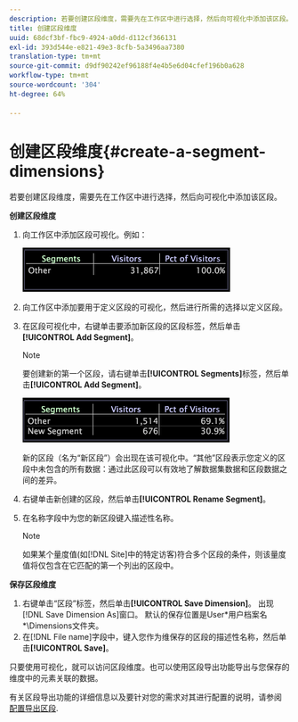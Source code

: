 ```yaml
---
description: 若要创建区段维度，需要先在工作区中进行选择，然后向可视化中添加该区段。
title: 创建区段维度
uuid: 68dcf3bf-fbc9-4924-a0dd-d112cf366131
exl-id: 393d544e-e821-49e3-8cfb-5a3496aa7380
translation-type: tm+mt
source-git-commit: d9df90242ef96188f4e4b5e6d04cfef196b0a628
workflow-type: tm+mt
source-wordcount: '304'
ht-degree: 64%

---
```


# 创建区段维度{#create-a-segment-dimensions}

若要创建区段维度，需要先在工作区中进行选择，然后向可视化中添加该区段。

**创建区段维度**

1. 向工作区中添加区段可视化。例如：

   ![](assets/vis_Segment.png)

1. 向工作区中添加要用于定义区段的可视化，然后进行所需的选择以定义区段。
1. 在区段可视化中，右键单击要添加新区段的区段标签，然后单击&#x200B;**[!UICONTROL Add Segment]**。

   >[!NOTE]
   >
   >要创建新的第一个区段，请右键单击&#x200B;**[!UICONTROL Segments]**&#x200B;标签，然后单击&#x200B;**[!UICONTROL Add Segment]**。

   ![](assets/vis_SegmentNew.png)

   新的区段（名为“新区段”）会出现在该可视化中。“其他”区段表示您定义的区段中未包含的所有数据：通过此区段可以有效地了解数据集数据和区段数据之间的差异。

1. 右键单击新创建的区段，然后单击&#x200B;**[!UICONTROL Rename Segment]**。
1. 在名称字段中为您的新区段键入描述性名称。

   >[!NOTE]
   >
   >如果某个量度值(如[!DNL Site]中的特定访客)符合多个区段的条件，则该量度值将仅包含在它匹配的第一个列出的区段中。

**保存区段维度**

1. 右键单击“区段”标签，然后单击&#x200B;**[!UICONTROL Save Dimension]**。 出现[!DNL Save Dimension As]窗口。 默认的保存位置是User\*用户档案名*\Dimensions文件夹。
1. 在[!DNL File name]字段中，键入您作为维保存的区段的描述性名称，然后单击&#x200B;**[!UICONTROL Save]**。

只要使用可视化，就可以访问区段维度。也可以使用区段导出功能导出与您保存的维度中的元素关联的数据。

有关区段导出功能的详细信息以及要针对您的需求对其进行配置的说明，请参阅 [配置导出区段](../../../../home/c-get-started/c-exp-data-seg-exp/t-config-sgts-expt.md#task-8857f221fa66463990ec9b60db6db372).

